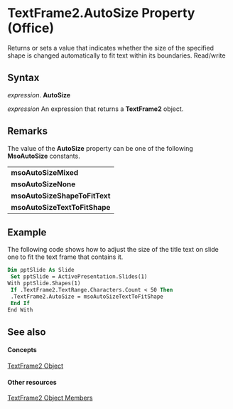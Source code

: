 
# TextFrame2.AutoSize Property (Office)

 Returns or sets a value that indicates whether the size of the specified shape is changed automatically to fit text within its boundaries. Read/write


## Syntax

 _expression_. **AutoSize**

 _expression_ An expression that returns a **TextFrame2** object.


## Remarks

The value of the  **AutoSize** property can be one of the following **MsoAutoSize** constants.


||
|:-----|
|**msoAutoSizeMixed**|
|**msoAutoSizeNone**|
|**msoAutoSizeShapeToFitText**|
|**msoAutoSizeTextToFitShape**|

## Example

The following code shows how to adjust the size of the title text on slide one to fit the text frame that contains it.


```vb
Dim pptSlide As Slide 
 Set pptSlide = ActivePresentation.Slides(1) 
With pptSlide.Shapes(1) 
 If .TextFrame2.TextRange.Characters.Count < 50 Then 
 .TextFrame2.AutoSize = msoAutoSizeTextToFitShape 
 End If 
End With
```


## See also


#### Concepts


[TextFrame2 Object](d2903007-70d4-0b98-e617-96fb2df26975.md)
#### Other resources


[TextFrame2 Object Members](35130cda-066c-ba5c-b7ec-672c0746ea76.md)